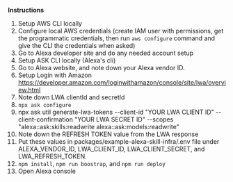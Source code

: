 **Instructions**

1. Setup AWS CLI locally
2. Configure local AWS credentials (create IAM user with permissions, get the programmatic credentials, then run ```aws configure``` command and give the CLI the credentials when asked)
3. Go to Alexa developer site and do any needed account setup
4. Setup ASK CLI locally (Alexa's cli)
5. Go to Alexa website, and note down your Alexa vendor ID.
6. Setup Login with Amazon https://developer.amazon.com/loginwithamazon/console/site/lwa/overview.html
7. Note down LWA clientId and secretId
8. ```npx ask configure```
9.  npx ask util generate-lwa-tokens --client-id "YOUR LWA CLIENT ID" --client-confirmation "YOUR LWA SECRET ID" --scopes "alexa::ask:skills:readwrite alexa::ask:models:readwrite"
10. Note down the REFRESH TOKEN value from the LWA response
11. Put these values in packages/example-alexa-skill-infra/.env file under ALEXA_VENDOR_ID, LWA_CLIENT_ID, LWA_CLIENT_SECRET, and LWA_REFRESH_TOKEN.
12. ```npm install```, ```npm run boostrap```, and ```npm run deploy```
13. Open Alexa console
